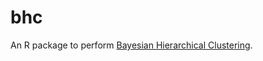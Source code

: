 # bhc
An R package to perform [Bayesian Hierarchical Clustering](https://www2.stat.duke.edu/~kheller/bhcnew.pdf).

